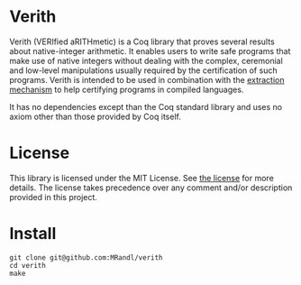 # Verith
Verith (VERIfied aRITHmetic) is a Coq library that proves 
several results about native-integer arithmetic. It enables 
users to write safe programs that make use of native integers
without dealing with the complex, ceremonial and low-level 
manipulations usually required by the certification of such
programs.
Verith is intended to be used in combination with the
[extraction mechanism](https://coq.inria.fr/refman/addendum/extraction.html) 
to help certifying programs in compiled languages.

It has no dependencies except than the Coq standard library
and uses no axiom other than those provided by Coq itself.

# License
This library is licensed under the MIT License.
See [the license](LICENSE) for more details.
The license takes precedence over any comment and/or description
provided in this project.

# Install
```
git clone git@github.com:MRandl/verith
cd verith
make
```
